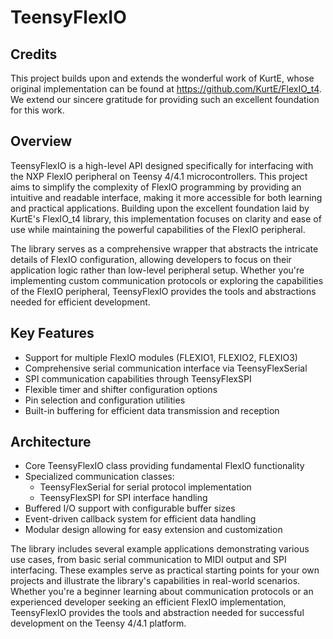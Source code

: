 # TeensyFlexIO
## Credits
This project builds upon and extends the wonderful work of KurtE, whose original implementation can be found at https://github.com/KurtE/FlexIO_t4. We extend our sincere gratitude for providing such an excellent foundation for this work.

## Overview
TeensyFlexIO is a high-level API designed specifically for interfacing with the NXP FlexIO peripheral on Teensy 4/4.1 microcontrollers. This project aims to simplify the complexity of FlexIO programming by providing an intuitive and readable interface, making it more accessible for both learning and practical applications. Building upon the excellent foundation laid by KurtE's FlexIO_t4 library, this implementation focuses on clarity and ease of use while maintaining the powerful capabilities of the FlexIO peripheral.

The library serves as a comprehensive wrapper that abstracts the intricate details of FlexIO configuration, allowing developers to focus on their application logic rather than low-level peripheral setup. Whether you're implementing custom communication protocols or exploring the capabilities of the FlexIO peripheral, TeensyFlexIO provides the tools and abstractions needed for efficient development.

## Key Features
- Support for multiple FlexIO modules (FLEXIO1, FLEXIO2, FLEXIO3)
- Comprehensive serial communication interface via TeensyFlexSerial
- SPI communication capabilities through TeensyFlexSPI
- Flexible timer and shifter configuration options
- Pin selection and configuration utilities
- Built-in buffering for efficient data transmission and reception

## Architecture
- Core TeensyFlexIO class providing fundamental FlexIO functionality
- Specialized communication classes:
  - TeensyFlexSerial for serial protocol implementation
  - TeensyFlexSPI for SPI interface handling
- Buffered I/O support with configurable buffer sizes
- Event-driven callback system for efficient data handling
- Modular design allowing for easy extension and customization

The library includes several example applications demonstrating various use cases, from basic serial communication to MIDI output and SPI interfacing. These examples serve as practical starting points for your own projects and illustrate the library's capabilities in real-world scenarios. Whether you're a beginner learning about communication protocols or an experienced developer seeking an efficient FlexIO implementation, TeensyFlexIO provides the tools and abstraction needed for successful development on the Teensy 4/4.1 platform.